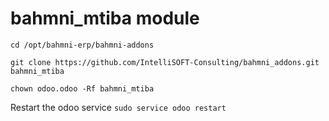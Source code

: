 # bahmni_mtiba module

`cd /opt/bahmni-erp/bahmni-addons`

`git clone https://github.com/IntelliSOFT-Consulting/bahmni_addons.git bahmni_mtiba`

`chown odoo.odoo -Rf bahmni_mtiba`

Restart the odoo service 
`sudo service odoo restart` 
